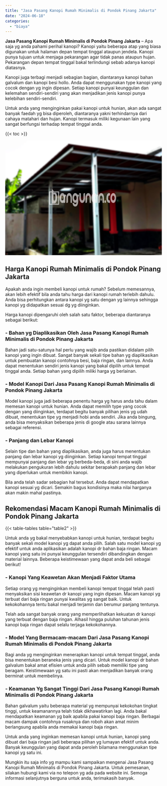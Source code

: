 ```yaml
---
title: "Jasa Pasang Kanopi Rumah Minimalis di Pondok Pinang Jakarta"
date: "2024-06-18"
categories: 
  - "biaya"
---
```


**Jasa Pasang Kanopi Rumah Minimalis di Pondok Pinang Jakarta** – Apa saja yg anda pahami perihal kanopi? Kanopi yaitu beberapa atap yang biasa digunakan untuk halaman depan tempat tinggal ataupun jendela. Kanopi punya tujuan untuk menjaga pekarangan agar tidak panas ataupun hujan. Pekarangan depan tempat tinggal bakal terlindungi sebab adanya kanopi diatasnya.

Kanopi juga terbagi menjadi sebagian bagian, diantaranya kanopi bahan galvalum dan kanopi besi hollo. Anda dapat menggunakan type kanopi yang cocok dengan yg ingin dipesan. Setiap kanopi punyai keunggulan dan kelemahan sendiri-sendiri yang akan menjadikan jenis kanopi punya kelebihan sendiri-sendiri.

Untuk anda yang menginginkan pakai kanopi untuk hunian, akan ada sangat banyak faedah yg bisa diperoleh, diantaranya yakni terhindarnya dari cahaya matahari dan hujan. Kanopi termasuk miliki kegunaan lain yang sangat berfungsi terhadap tempat tinggal anda.

{{< toc >}}

![Jasa Pasang Kanopi Rumah Minimalis di Pondok Pinang Jakarta](/images/harga-kanopi-minimalis-51.png)

## Harga Kanopi Rumah Minimalis di Pondok Pinang Jakarta

Apakah anda ingin membeli kanopi untuk rumah? Sebelum memesannya, akan lebih efektif bila anda tahu harga dari kanopi rumah terlebih dahulu. Anda bisa perhitungkan antara kanopi yg satu dengan yg lainnya sehingga kanopi yg didapatkan sesuai dg yg diinginkan.

Harga kanopi dipengaruhi oleh salah satu faktor, beberapa diantaranya sebagai berikut:

### \- Bahan yg Diaplikasikan Oleh Jasa Pasang Kanopi Rumah Minimalis di Pondok Pinang Jakarta

Bahan jadi satu-satunya hal perlu yang wajib anda pastikan didalam pilih kanopi yang ingin dibuat. Sangat banyak sekali tipe bahan yg diaplikasikan untuk pembuatan kanopi contohnya besi, baja ringan, dan lainnya. Anda dapat menentukan sendiri jenis kanopi yang bakal dipilih untuk tempat tinggal anda. Setiap bahan yang dipilih miliki harga yg berlainan.

### \- Model Kanopi Dari Jasa Pasang Kanopi Rumah Minimalis di Pondok Pinang Jakarta

Model kanopi juga jadi beberapa penentu harga yg harus anda tahu dalam memesan kanopi untuk hunian. Anda dapat memilih type yang cocok dengan yang diinginkan, terdapat begitu banyak pilihan jenis yg udah dibuat, menentukan tipe yg menjadi hobi anda sendiri. Jika anda bingung, anda bisa menyaksikan beberapa jenis di google atau sarana lainnya sebagai referensi.

### \- Panjang dan Lebar Kanopi

Selain tipe dan bahan yang diaplikasikan, anda juga harus menentukan panjang dan lebar kanopi yg diinginkan. Setiap kanopi tempat tinggal mempunyai panjang dan lebar yg berbeda-beda, di sini anda wajib melakukan pengukuran lebih dahulu sekitar berapakah panjang dan lebar yang diperlukan untuk membikin kanopi.

Bila anda telah sadar sebagian hal tersebut. Anda dapat mendapatkan kanopi sesuai yg dicari. Semakin bagus kondisinya maka nilai harganya akan makin mahal pastinya.

## Rekomendasi Macam Kanopi Rumah Minimalis di Pondok Pinang Jakarta

{{< table-tables table="table2" >}}

Untuk anda yg bakal menyebabkan kanopi untuk hunian, terdapat begitu banyak sekali model kanopi yg dapat anda pilih. Salah satu model kanopi yg efektif untuk anda aplikasikan adalah kanopi dr bahan baja ringan. Macam kanopi yang satu ini punyai keunggulan tersendiri dibandingkan dengan material lainnya. Beberapa keistimewaan yang dapat anda beli sebagai berikut!

### \- Kanopi Yang Keawetan Akan Menjadi Faktor Utama

Setiap orang yg menginginkan membeli kanopi tempat tinggal telah pasti menyaksikan sisi keawetan dr kanopi yang ingin dipesan. Macam kanopi yg terbuat dari baja ringan punyai kwalitas yg sangat baik. Untuk kekokohannya tentu bakal menjadi terjamin dan berumur panjang tentunya.

Telah ada sangat banyak orang yang memperlihatkan kekuatan dr kanopi yang terbuat dengan baja ringan. Alhasil hingga puluhan tahunan jenis kanopi baja ringan dapat selalu terjaga kekokohannya.

### \- Model Yang Bermacam-macam Dari Jasa Pasang Kanopi Rumah Minimalis di Pondok Pinang Jakarta

Bagi anda yg menginginkan menerapkan kanopi untuk tempat tinggal, anda bisa menentukan beraneka jenis yang dicari. Untuk model kanopi dr bahan galvalum bakal amat efisien untuk anda pilih sebab memiliki tipe yang beragam. Keistimewaan yg satu ini pasti akan menjadikan banyak orang berminat untuk membelinya.

### \- Keamanan Yg Sangat Tinggi Dari Jasa Pasang Kanopi Rumah Minimalis di Pondok Pinang Jakarta

Bahan galvalum yaitu beberapa material yg mempunyai kekokohan tingkat tinggi, untuk keamanannya telah tidak dikhawatirkan lagi. Anda bakal mendapatkan keamanan yg baik apabila pakai kanopi baja ringan. Berbagai macam dampak contohnya rusaknya dan roboh akan amat minim berlangsung apabila anda memakai kanopi baja ringan.

Untuk anda yang inginkan memesan kanopi untuk hunian, kanopi yang dibuat dari baja ringan jadi beberapa pilihan yg lumayan efektif untuk anda. Banyak keunggulan yang dapat anda peroleh bilamana menggunakan tipe kanopi yg satu ini.

Mungkin itu saja info yg mampu kami sampaikan mengenai Jasa Pasang Kanopi Rumah Minimalis di Pondok Pinang Jakarta. Untuk pemesanan, silakan hubungi kami via no telepon yg ada pada website ini. Semoga informasi selanjutnya berguna untuk anda, terimakasih banyak.
